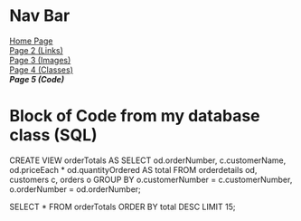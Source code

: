 # Nav Bar
[Home Page](README.md) \
[Page 2 (Links)](page2.md) \
[Page 3 (Images)](page3.md) \
[Page 4 (Classes)](page4.md) \
***Page 5 (Code)*** 

# Block of Code from my database class (SQL)

CREATE VIEW orderTotals AS
SELECT od.orderNumber, c.customerName, od.priceEach * od.quantityOrdered AS total
FROM orderdetails od, customers c, orders o
GROUP BY o.customerNumber = c.customerNumber, o.orderNumber = od.orderNumber;

SELECT *
FROM orderTotals
ORDER BY total DESC
LIMIT 15;